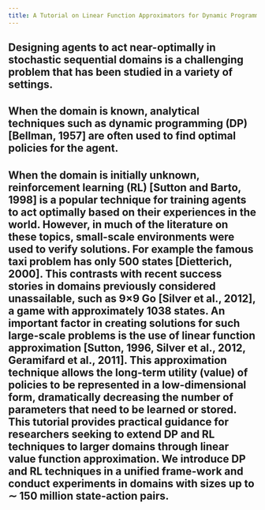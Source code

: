 ```yaml
---
title: A Tutorial on Linear Function Approximators for Dynamic Programming and Reinforcement Learning
---
```


## Designing agents to act near-optimally in stochastic sequential domains is a challenging problem that has been studied in a variety of settings.
## When the domain is known, analytical techniques such as dynamic programming (DP) [Bellman, 1957] are often used to find optimal policies for the agent.
## When the domain is initially unknown, reinforcement learning (RL) [Sutton and Barto, 1998] is a popular technique for training agents to act optimally based on their experiences in the world. However, in much of the literature on these topics, small-scale environments were used to verify solutions. For example the famous taxi problem has only 500 states [Dietterich, 2000]. This contrasts with recent success stories in domains previously considered unassailable, such as 9×9 Go [Silver et al., 2012], a game with approximately 1038 states. An important factor in creating solutions for such large-scale problems is the use of linear function approximation [Sutton, 1996, Silver et al., 2012, Geramifard et al., 2011]. This approximation technique allows the long-term utility (value) of policies to be represented in a low-dimensional form, dramatically decreasing the number of parameters that need to be learned or stored. This tutorial provides practical guidance for researchers seeking to extend DP and RL techniques to larger domains through linear value function approximation. We introduce DP and RL techniques in a unified frame-work and conduct experiments in domains with sizes up to ∼ 150 million state-action pairs.
